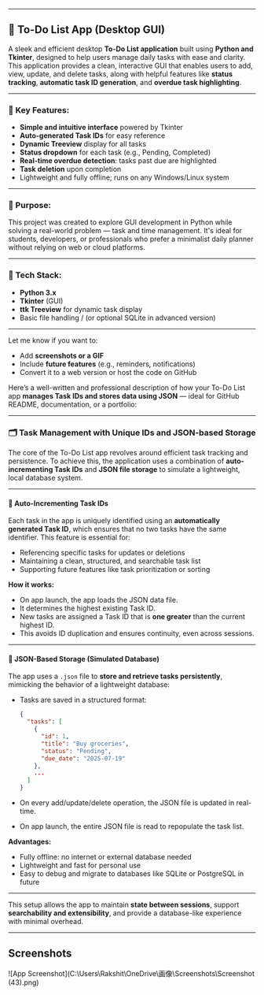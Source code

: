 
---

## 📝 To-Do List App (Desktop GUI)

A sleek and efficient desktop **To-Do List application** built using **Python and Tkinter**, designed to help users manage daily tasks with ease and clarity. This application provides a clean, interactive GUI that enables users to add, view, update, and delete tasks, along with helpful features like **status tracking**, **automatic task ID generation**, and **overdue task highlighting**.

---

### 🔧 Key Features:

* **Simple and intuitive interface** powered by Tkinter
* **Auto-generated Task IDs** for easy reference
* **Dynamic Treeview** display for all tasks
* **Status dropdown** for each task (e.g., Pending, Completed)
* **Real-time overdue detection**: tasks past due are highlighted
* **Task deletion** upon completion
* Lightweight and fully offline; runs on any Windows/Linux system

---

### 🎯 Purpose:

This project was created to explore GUI development in Python while solving a real-world problem — task and time management. It's ideal for students, developers, or professionals who prefer a minimalist daily planner without relying on web or cloud platforms.

---

### 🚀 Tech Stack:

* **Python 3.x**
* **Tkinter** (GUI)
* **ttk Treeview** for dynamic task display
* Basic file handling / (or optional SQLite in advanced version)

---

Let me know if you want to:

* Add **screenshots or a GIF**
* Include **future features** (e.g., reminders, notifications)
* Convert it to a web version or host the code on GitHub

Here’s a well-written and professional description of how your To-Do List app **manages Task IDs and stores data using JSON** — ideal for GitHub README, documentation, or a portfolio:

---

### 🗂️ Task Management with Unique IDs and JSON-based Storage

The core of the To-Do List app revolves around efficient task tracking and persistence. To achieve this, the application uses a combination of **auto-incrementing Task IDs** and **JSON file storage** to simulate a lightweight, local database system.

---

#### 🔢 Auto-Incrementing Task IDs

Each task in the app is uniquely identified using an **automatically generated Task ID**, which ensures that no two tasks have the same identifier. This feature is essential for:

* Referencing specific tasks for updates or deletions
* Maintaining a clean, structured, and searchable task list
* Supporting future features like task prioritization or sorting

**How it works:**

* On app launch, the app loads the JSON data file.
* It determines the highest existing Task ID.
* New tasks are assigned a Task ID that is **one greater** than the current highest ID.
* This avoids ID duplication and ensures continuity, even across sessions.

---

#### 💾 JSON-Based Storage (Simulated Database)

The app uses a `.json` file to **store and retrieve tasks persistently**, mimicking the behavior of a lightweight database:

* Tasks are saved in a structured format:

  ```json
  {
    "tasks": [
      {
        "id": 1,
        "title": "Buy groceries",
        "status": "Pending",
        "due_date": "2025-07-19"
      },
      ...
    ]
  }
  ```
* On every add/update/delete operation, the JSON file is updated in real-time.
* On app launch, the entire JSON file is read to repopulate the task list.

**Advantages:**

* Fully offline: no internet or external database needed
* Lightweight and fast for personal use
* Easy to debug and migrate to databases like SQLite or PostgreSQL in future

---

This setup allows the app to maintain **state between sessions**, support **searchability and extensibility**, and provide a database-like experience with minimal overhead.

---



## Screenshots

![App Screenshot](C:\Users\Rakshit\OneDrive\画像\Screenshots\Screenshot (43).png)

